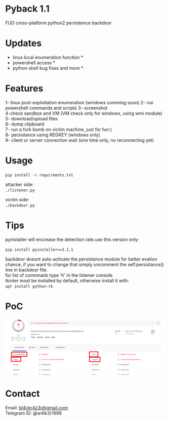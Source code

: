 # Pyback 1.1  
FUD cross-platform python2 persistence backdoor  

# Updates  
* linux local enumeration function *
* powershell access *
* python shell bug fixes and more *

# Features  
1- linux post-exploitation enumeration (windows comming soon)
2- run powershell commands and scripts
3- screenshot  
4-check sandbox and VM (VM check only for windows, using wmi module)  
5- download/upload files  
6- dump clipboard  
7- run a fork bomb on victim machine, just for fun:)  
8- persistance using REGKEY (windows only)  
9- client or server connection wait (one time only, no reconnecting yet)  

# Usage
`pip install -r requirments.txt`  

attacker side:  
`./listener.py`

victim side:  
`./backdoor.py`  

# Tips
pyinstaller will encrease the detection rate.use this version only:   

`pip install pyinstaller==3.1.1`  

backdoor doesnt auto-activate the persistance module for better evation chance, if you want to change that simply uncomment
the self.persistance() line in backdoor file.  
for list of commnads type 'h' in the listener console.   
tkinter most be installed by default, otherwise install it with:  
`apt install python-tk`  

# PoC
![Image description](https://github.com/7h3w4lk3r/pyback/blob/master/poc.png)  
  
# Contact  
Email: bl4ckr4z3r@gmail.com  
Telegram ID: @w4lk3r1998

